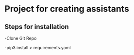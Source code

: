 # Project for creating assistants

## Steps for installation

-Clone Git Repo

-pip3 install > requirements.yaml
